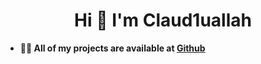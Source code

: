 <h1 align="center">Hi 👋 I'm Claud1uallah</h1>

- **👨‍💻 All of my projects are available at [Github](https://github.com/claud1uallah?tab=repositories)**
